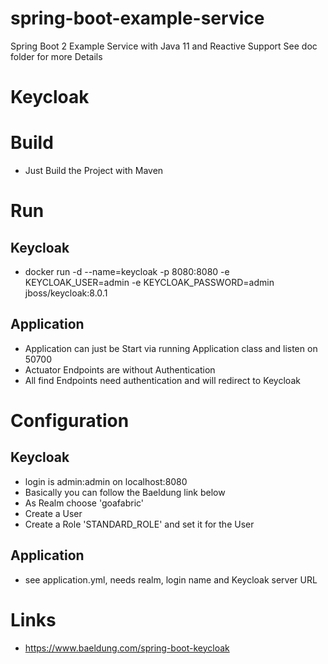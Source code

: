 # spring-boot-example-service
Spring Boot 2 Example Service with Java 11 and Reactive Support
See doc folder for more Details

# Keycloak

# Build
- Just Build the Project with Maven

# Run
## Keycloak
- docker run -d --name=keycloak -p 8080:8080 -e KEYCLOAK_USER=admin -e KEYCLOAK_PASSWORD=admin jboss/keycloak:8.0.1

## Application
- Application can just be Start via running Application class and listen on 50700
- Actuator Endpoints are without Authentication
- All find Endpoints need authentication and will redirect to Keycloak

# Configuration
## Keycloak
- login is admin:admin on localhost:8080
- Basically you can follow the Baeldung link below
- As Realm choose 'goafabric'
- Create a User
- Create a Role 'STANDARD_ROLE' and set it for the User
 
## Application
- see application.yml, needs realm, login name and Keycloak server URL

# Links
- https://www.baeldung.com/spring-boot-keycloak
